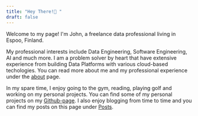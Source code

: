 ```yaml
---
title: "Hey There!👋 "
draft: false
---
```


Welcome to my page! I'm John, a freelance data professional living in Espoo,
Finland.

My professional interests include Data Engineering, Software Engineering, AI and
much more. I am a problem solver by heart that have extensive experience from
building Data Platforms with various cloud-based techologies. You can read more
about me and my professional experience under the [about](/about) page.

In my spare time, I enjoy going to the gym, reading, playing golf and working on my
personal projects. You can find some of my personal projects on my
[Github-page](https://github.com/jkausti). I also enjoy blogging from time to
time and you can find my posts on this page under [Posts](/posts).

